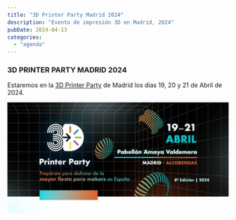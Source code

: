 ```yaml
---
title: "3D Printer Party Madrid 2024"
description: "Evento de impresión 3D en Madrid, 2024"
pubDate: 2024-04-13
categories: 
  - "agenda"
---
```


### 3D PRINTER PARTY MADRID 2024

Estaremos en la [3D Printer Party](https://3dprinterparty.es/) de Madrid los días 19, 20 y 21 de Abril de 2024.

 ![](images/BANNER_3d_printerparty_-uai-1440x720-1-1024x512.jpg)
